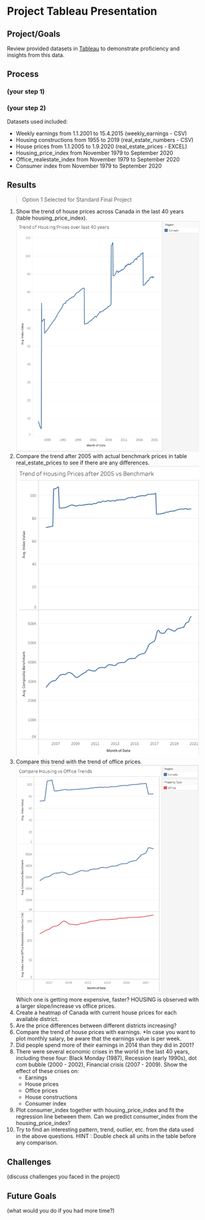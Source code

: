 # Project Tableau Presentation

## Project/Goals
Review provided datasets in [Tableau](https://github.com/cboyda/LighthouseLabs/blob/main/Project-Tableau/.~Tableau_Project__63037.twbr) to demonstrate proficiency and insights from this data.

## Process
### (your step 1)
### (your step 2)
Datasets used included:
* Weekly earnings from 1.1.2001 to 15.4.2015 (weekly_earnings - CSV)
* Housing constructions from 1955 to 2019 (real_estate_numbers - CSV)
* House prices from 1.1.2005 to 1.9.2020 (real_estate_prices - EXCEL)
* Housing_price_index from November 1979 to September 2020
* Office_realestate_index from November 1979 to September 2020
* Consumer index from November 1979 to September 2020

## Results
> Option 1 Selected for Standard Final Project

1. Show the trend of house prices across Canada in the last 40 years (table housing_price_index). ![chart1](https://raw.githubusercontent.com/cboyda/LighthouseLabs/main/Project-Tableau/images/1-house-prices-last-40years.png)
2. Compare the trend after 2005 with actual benchmark prices in table real_estate_prices to see if there are any differences.![chart2](https://raw.githubusercontent.com/cboyda/LighthouseLabs/main/Project-Tableau/images/2-house-prices-since-2005-vs-benchmark.png)
3. Compare this trend with the trend of office prices. ![chart3](https://raw.githubusercontent.com/cboyda/LighthouseLabs/main/Project-Tableau/images/3-house-prices-since-2005-vs-benchmark-vs-office.png) Which one is getting more expensive, faster? HOUSING is observed with a larger slope/increase vs office prices.
4. Create a heatmap of Canada with current house prices for each available district.
5. Are the price differences between different districts increasing?
6. Compare the trend of house prices with earnings. *In case you want to plot monthly salary, be aware that the earnings value is per week.
7. Did people spend more of their earnings in 2014 than they did in 2001?
8. There were several economic crises in the world in the last 40 years, including these four: Black Monday (1987), Recession (early 1990s), dot com bubble (2000 - 2002), Financial crisis (2007 - 2009). Show the effect of these crises on:
   * Earnings
   * House prices
   *  Office prices
   *  House constructions
   *  Consumer index
9. Plot consumer_index together with housing_price_index and fit the regression line between them. Can we predict consumer_index from the housing_price_index?
10. Try to find an interesting pattern, trend, outlier, etc. from the data used in the above questions.
    HINT : Double check all units in the table before any comparison.


## Challenges 
(discuss challenges you faced in the project)

## Future Goals
(what would you do if you had more time?)

